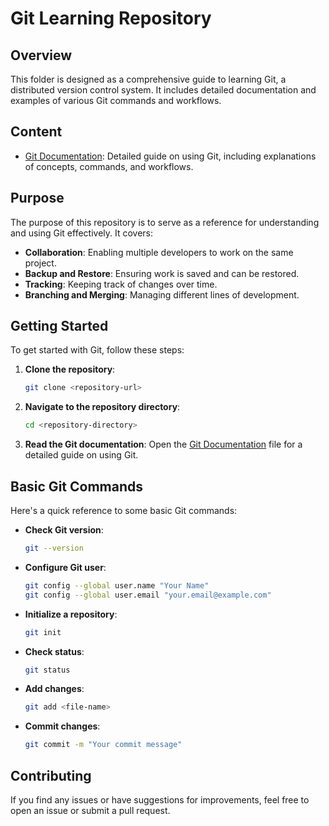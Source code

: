 # Git Learning Repository

## Overview

This folder is designed as a comprehensive guide to learning Git, a distributed version control system. It includes detailed documentation and examples of various Git commands and workflows.

## Content

- [Git Documentation](GitGuide.md): Detailed guide on using Git, including explanations of concepts, commands, and workflows.

## Purpose

The purpose of this repository is to serve as a reference for understanding and using Git effectively. It covers:

- **Collaboration**: Enabling multiple developers to work on the same project.
- **Backup and Restore**: Ensuring work is saved and can be restored.
- **Tracking**: Keeping track of changes over time.
- **Branching and Merging**: Managing different lines of development.

## Getting Started

To get started with Git, follow these steps:

1. **Clone the repository**:
    ```bash
    git clone <repository-url>
    ```

2. **Navigate to the repository directory**:
    ```bash
    cd <repository-directory>
    ```

3. **Read the Git documentation**:
    Open the [Git Documentation](GitGuide.md) file for a detailed guide on using Git.

## Basic Git Commands

Here's a quick reference to some basic Git commands:

- **Check Git version**:
    ```bash
    git --version
    ```

- **Configure Git user**:
    ```bash
    git config --global user.name "Your Name"
    git config --global user.email "your.email@example.com"
    ```

- **Initialize a repository**:
    ```bash
    git init
    ```

- **Check status**:
    ```bash
    git status
    ```

- **Add changes**:
    ```bash
    git add <file-name>
    ```

- **Commit changes**:
    ```bash
    git commit -m "Your commit message"
    ```


## Contributing

If you find any issues or have suggestions for improvements, feel free to open an issue or submit a pull request.
